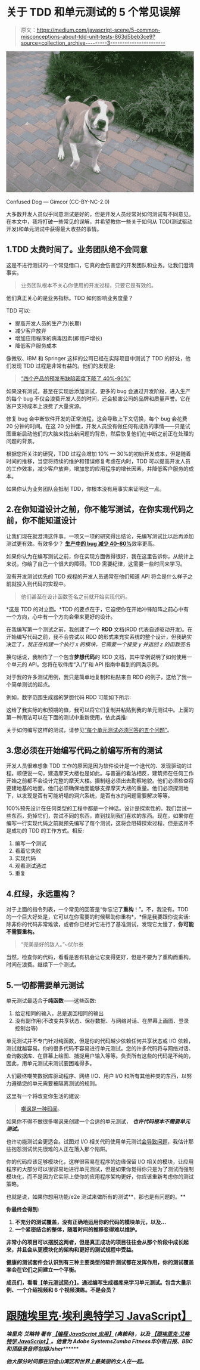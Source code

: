 # 关于 TDD 和单元测试的 5 个常见误解

> 原文：<https://medium.com/javascript-scene/5-common-misconceptions-about-tdd-unit-tests-863d5beb3ce9?source=collection_archive---------3----------------------->

![](img/b85ed1dd5e85be747d6ebb16ec482c6e.png)

Confused Dog — Gimcor (CC-BY-NC-2.0)

大多数开发人员似乎同意测试是好的，但是开发人员经常对如何测试有不同意见。在本文中，我将打破一些常见的误解，并希望教你一些关于如何从 TDD(测试驱动开发)和单元测试中获得最大收益的事情。

## 1.TDD 太费时间了。业务团队绝不会同意

这是不进行测试的一个常见借口，它真的会伤害您的开发团队和业务。让我们澄清事实。

> 业务团队根本不关心你使用的开发过程，只要它是有效的。

他们真正关心的是业务指标。TDD 如何影响业务度量？

TDD 可以:

*   提高开发人员的生产力(长期)
*   减少客户放弃
*   增加应用程序的病毒因素(即用户增长)
*   降低客户服务成本

像微软、IBM 和 Springer 这样的公司已经在实际项目中测试了 TDD 的好处，他们发现 TDD 过程是非常有益的。他们的发现是:

> [“四个产品的预发布缺陷密度下降了 40%-90%”](https://link.springer.com/article/10.1007/s10664-008-9062-z)

如果没有测试，甚至在实现后添加测试，更多的 bug 会通过开发阶段，进入生产的每个 bug 不仅会浪费开发人员的时间，还会损害公司的品牌和质量声誉。它在客户支持成本上浪费了大量资源。

修复 bug 会中断软件开发的正常流程，这会导致上下文切换，每个 bug 会花费 20 分钟的时间。在这 20 分钟里，开发人员没有做任何有成效的事情——只是试图重新启动他们的大脑来找出新问题的背景，然后恢复他们在中断之前正在处理的问题的背景。

根据您所关注的研究，TDD 过程会增加 10% — 30%的初始开发成本，但是随着时间的推移，当您将持续的维护和错误修复考虑在内时，TDD 可以提高开发人员的工作效率，减少客户放弃，增加您的应用程序的增长因素，并降低客户服务的成本。

如果你认为业务团队会抵制 TDD，你根本没有用事实来证明这一点。

## 2.在你知道设计之前，你不能写测试，在你实现代码之前，你不能知道设计

让我们现在就澄清这件事。一项又一项的研究得出结论，先编写测试比以后再添加测试更有效。有效多少？ [**生产中的 bug 减少 40–80%**](https://www.computer.org/csdl/mags/so/2007/03/s3024.pdf)效率更高。

如果你认为在编写测试之前，你在实现方面做得很好，我在这里告诉你，从统计上来说，你给了自己一个很大的障碍。TDD 需要纪律，这需要一些时间来学习。

没有开发测试优先的 TDD 规程的开发人员通常在他们知道 API 将会是什么样子之前就投入到代码的实现中。

> 他们甚至在设计函数签名之前就开始实现代码。

*这是 TDD 的对立面。*TDD 的要点在于，它迫使你在开始冲锋陷阵之前心中有一个方向，心中有一个方向会带来更好的设计。

在我编写第一个测试之前，我创建了一个 **RDD** 文档(RDD 代表自述驱动开发)。在开始编写代码之前，我不会尝试以 RDD 的形式来充实系统的整个设计，但我确实决定了，*我正在构建一个执行 x 的模块，它需要一个接受 y 并返回 z 的函数签名*

换句话说，我制作了一个包含**梦想代码**的 RDD 文档，其中举例说明了如何使用一个单元的 API。您将在软件库“入门”和 API 指南中看到的同类示例。

对于我的许多测试用例，我只是简单地复制和粘贴来自 RDD 的例子，这给了我一个简单测试的起点。

例如，数字范围生成器的梦想代码 RDD 可能如下所示:

这给了我实际的和预期的值，我可以将它们复制并粘贴到我的单元测试中。上面的第一种用法可以在下面的测试中重新使用，依此类推:

关于如何编写这样的测试，请参见[“每个单元测试必须回答的五个问题”](/javascript-scene/what-every-unit-test-needs-f6cd34d9836d)。

## 3.您必须在开始编写代码之前编写所有的测试

开发人员很难想象 TDD 工作的原因是因为软件设计是一个迭代的、发现驱动的过程。顺便说一句，建造摩天大楼也是如此。与普遍的看法相反，建筑师在任何工作开始之前都不会设计完整的摩天大楼。摄制组必须出去勘察地貌。他们必须检查将要建地基的地面。他们必须确保地面能够支撑摩天大楼的重量。他们必须探测地下，以发现是否有可能坍塌的洞穴系统，是否有水的问题需要解决等等。

100%预先设计在任何类型的工程中都是一个神话。设计是探索性的。我们尝试一些东西，扔掉它们，尝试不同的东西，直到找到我们喜欢的东西。现在，如果你在编写一行实现代码之前就预先编写了每个测试，这将会阻碍探索过程，但是这并不是成功的 TDD 的工作方式。相反:

1.  编写**一个**测试
2.  看着它失败
3.  实现代码
4.  观看测试通过
5.  重复

## 4.红绿，永远重构？

对于上面的指令列表，一个常见的回答是“你忘记了**重构**！”。不，我没有。TDD 的一个巨大好处是，它可以在你需要的时候帮助你重构*，*但是我要跟你说实话:除非你的代码非常难读，或者你已经对它进行了基准测试，发现它太慢了，**你可能不需要重构。**

> “完美是好的敌人。”~伏尔泰

当然，检查你的代码，看看是否有机会让它变得更好，但是不要为了重构而重构。时间在浪费。继续下一个测试。

## 5.一切都需要单元测试

单元测试最适合于**纯函数**——这些函数:

1.  给定相同的输入，总是返回相同的输出
2.  没有副作用(不改变共享状态、保存数据、与网络对话、在屏幕上画图、登录控制台等)

单元测试并不专门针对纯函数，但是你的代码越少依赖任何共享状态或 I/O 依赖，测试就越容易。你的很多代码不容易进行单元测试。您的许多代码将与网络对话、查询数据库、在屏幕上绘图、捕捉用户输入等等。负责所有这些的代码是不纯的，因此，用单元测试来测试要困难得多。

人们最终嘲笑数据库驱动程序、网络 I/O、用户 I/O 和所有其他种类的东西，以努力遵循您的单元需要被隔离测试的规则。

这里有一个将改变你生活的建议:

> [嘲讽是一种码闻](/javascript-scene/mocking-is-a-code-smell-944a70c90a6a)。

如果你不得不做很多嘲讽来创建一个合适的单元测试， ***也许代码根本不需要单元测试。***

也许功能测试会更适合。试图对 I/O 相关代码使用单元测试[会导致问题](http://david.heinemeierhansson.com/2014/tdd-is-dead-long-live-testing.html)，我估计那些抱怨测试优先很难的人正在落入那个陷阱。

你的代码应该足够模块化，这样很容易在程序的边缘保留 I/O 相关的模块，让应用程序的大部分可以很容易地进行单元测试，但是如果你觉得你只是为了测试而强制模块化，而不是因为它实际上使你的应用程序架构更好，你应该重新考虑你的测试策略。

也就是说，如果你想用功能/e2e 测试来做所有的测试**，那也是有问题的。**

**你最终会得到:**

1.  **不充分的测试覆盖，没有正确地运用你的代码的模块单元，以及…**
2.  **一个紧密结合的整体，随着时间的推移变得难以维护。**

**非常小的项目可以摆脱这两者，但是真正成功的项目往往会从那个阶段中成长起来，并且会从更模块化的架构和更好的测试规程中受益。**

**健康的测试套件会认识到有三种主要类型的软件测试都在发挥作用，你的测试覆盖率会在它们之间建立一个平衡。**

**成员们，看看[【单元测试简介】](https://ericelliottjs.com/2016/05/25/introduction-to-unit-tests/)。通过编写生成器库来学习单元测试。包含大量示例、一个介绍视频和 6 个视频演练。不是会员？**

# **[跟随埃里克·埃利奥特学习 JavaScript】](https://ericelliottjs.com/product/lifetime-access-pass/)**

*****埃里克·艾略特*** *著有* [*【编程 JavaScript 应用】*](http://pjabook.com) *(奥赖利)，以及* [*【跟埃里克·艾略特学 JavaScript】*](http://ericelliottjs.com/product/lifetime-access-pass/)*。他曾为 Adobe Systems******Zumba Fitness*******华尔街日报、*******BBC****和顶级录音师包括****Usher*********

*****他大部分时间都在旧金山湾区和世界上最美丽的女人在一起。*****